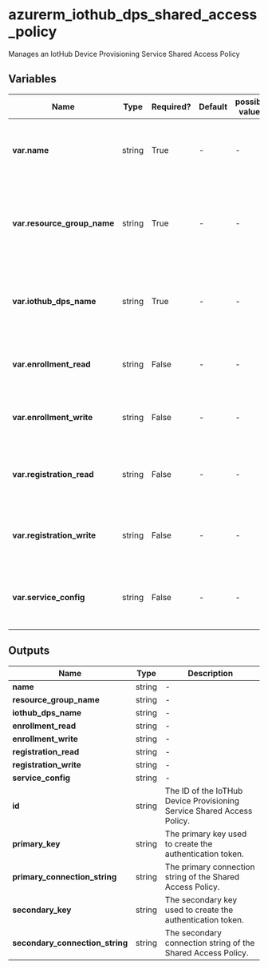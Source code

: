 # azurerm_iothub_dps_shared_access_policy

Manages an IotHub Device Provisioning Service Shared Access Policy

## Variables

| Name | Type | Required? | Default  | possible values | Description |
| ---- | ---- | --------- | -------- | ----------- | ----------- |
| **var.name** | string | True | -  |  -  | Specifies the name of the IotHub Shared Access Policy resource. Changing this forces a new resource to be created. | 
| **var.resource_group_name** | string | True | -  |  -  | The name of the resource group under which the IotHub Shared Access Policy resource has to be created. Changing this forces a new resource to be created. | 
| **var.iothub_dps_name** | string | True | -  |  -  | The name of the IoT Hub Device Provisioning service to which this Shared Access Policy belongs. Changing this forces a new resource to be created. | 
| **var.enrollment_read** | string | False | -  |  -  | Adds `EnrollmentRead` permission to this Shared Access Account. It allows read access to enrollment data. | 
| **var.enrollment_write** | string | False | -  |  -  | Adds `EnrollmentWrite` permission to this Shared Access Account. It allows write access to enrollment data. | 
| **var.registration_read** | string | False | -  |  -  | Adds `RegistrationStatusRead` permission to this Shared Access Account. It allows read access to device registrations. | 
| **var.registration_write** | string | False | -  |  -  | Adds `RegistrationStatusWrite` permission to this Shared Access Account. It allows write access to device registrations. | 
| **var.service_config** | string | False | -  |  -  | Adds `ServiceConfig` permission to this Shared Access Account. It allows configuration of the Device Provisioning Service. | 



## Outputs

| Name | Type | Description |
| ---- | ---- | --------- | 
| **name** | string  | - | 
| **resource_group_name** | string  | - | 
| **iothub_dps_name** | string  | - | 
| **enrollment_read** | string  | - | 
| **enrollment_write** | string  | - | 
| **registration_read** | string  | - | 
| **registration_write** | string  | - | 
| **service_config** | string  | - | 
| **id** | string  | The ID of the IoTHub Device Provisioning Service Shared Access Policy. | 
| **primary_key** | string  | The primary key used to create the authentication token. | 
| **primary_connection_string** | string  | The primary connection string of the Shared Access Policy. | 
| **secondary_key** | string  | The secondary key used to create the authentication token. | 
| **secondary_connection_string** | string  | The secondary connection string of the Shared Access Policy. | 